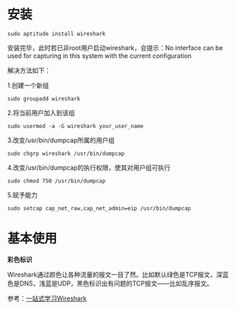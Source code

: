# 安装

```
sudo aptitude install wireshark
```

安装完毕，此时若已非root用户启动wireshark，会提示：No interface can be used for capturing in this system with the current configuration

解决方法如下：

1.创建一个新组

```
sudo groupadd wireshark
```

2.将当前用户加入到该组

```
sudo usermod -a -G wireshark your_user_name
```

3.改变/usr/bin/dumpcap所属的用户组

```
sudo chgrp wireshark /usr/bin/dumpcap
```

4.改变/usr/bin/dumpcap的执行权限，使其对用户组可执行

```
sudo chmod 750 /usr/bin/dumpcap
```

5.赋予能力

```
sudo setcap cap_net_raw,cap_net_admin=eip /usr/bin/dumpcap
```

# 基本使用

**彩色标识**

Wireshark通过颜色让各种流量的报文一目了然。比如默认绿色是TCP报文，深蓝色是DNS，浅蓝是UDP，黑色标识出有问题的TCP报文——比如乱序报文。

参考：[一站式学习Wireshark](http://blog.jobbole.com/70907/)
